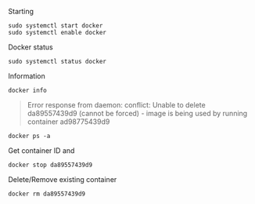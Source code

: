 Starting
```
sudo systemctl start docker
sudo systemctl enable docker
```
Docker status
```
sudo systemctl status docker
```
Information
```
docker info
```
> Error response from daemon: conflict: Unable to delete da89557439d9 (cannot be forced) - image is being used by running container ad98775439d9
```
docker ps -a
```
Get container ID and
```
docker stop da89557439d9
```
Delete/Remove existing container
```
docker rm da89557439d9
```
